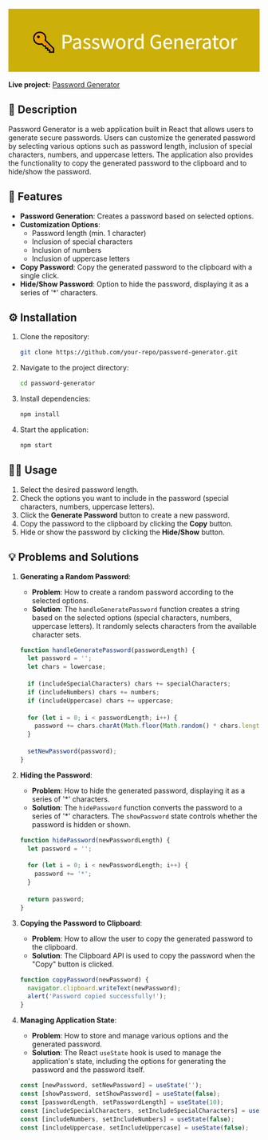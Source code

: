 ![banner with app's title and logo](./src/assets/Password_Generator_banner.png)


**Live project:** [Password Generator](https://passwordgenerator-bythorickk.netlify.app)

## 📜 Description

Password Generator is a web application built in React that allows users to generate secure passwords. Users can customize the generated password by selecting various options such as password length, inclusion of special characters, numbers, and uppercase letters. The application also provides the functionality to copy the generated password to the clipboard and to hide/show the password.

## 🔨 Features

- **Password Generation**: Creates a password based on selected options.
- **Customization Options**:
  - Password length (min. 1 character)
  - Inclusion of special characters
  - Inclusion of numbers
  - Inclusion of uppercase letters
- **Copy Password**: Copy the generated password to the clipboard with a single click.
- **Hide/Show Password**: Option to hide the password, displaying it as a series of '*' characters.

## ⚙️ Installation

1. Clone the repository:
    ```bash
    git clone https://github.com/your-repo/password-generator.git
    ```
2. Navigate to the project directory:
    ```bash
    cd password-generator
    ```
3. Install dependencies:
    ```bash
    npm install
    ```
4. Start the application:
    ```bash
    npm start
    ```

## 👨‍💻 Usage

1. Select the desired password length.
2. Check the options you want to include in the password (special characters, numbers, uppercase letters).
3. Click the **Generate Password** button to create a new password.
4. Copy the password to the clipboard by clicking the **Copy** button.
5. Hide or show the password by clicking the **Hide/Show** button.

## 💡 Problems and Solutions

1. **Generating a Random Password**:
    - **Problem**: How to create a random password according to the selected options.
    - **Solution**: The `handleGeneratePassword` function creates a string based on the selected options (special characters, numbers, uppercase letters). It randomly selects characters from the available character sets.

    ```javascript
    function handleGeneratePassword(passwordLength) {
      let password = '';
      let chars = lowercase;

      if (includeSpecialCharacters) chars += specialCharacters;
      if (includeNumbers) chars += numbers;
      if (includeUppercase) chars += uppercase;

      for (let i = 0; i < passwordLength; i++) {
        password += chars.charAt(Math.floor(Math.random() * chars.length));
      }

      setNewPassword(password);
    }
    ```

2. **Hiding the Password**:
    - **Problem**: How to hide the generated password, displaying it as a series of '*' characters.
    - **Solution**: The `hidePassword` function converts the password to a series of '*' characters. The `showPassword` state controls whether the password is hidden or shown.

    ```javascript
    function hidePassword(newPasswordLength) {
      let password = '';

      for (let i = 0; i < newPasswordLength; i++) {
        password += '*';
      }

      return password;
    }
    ```

3. **Copying the Password to Clipboard**:
    - **Problem**: How to allow the user to copy the generated password to the clipboard.
    - **Solution**: The Clipboard API is used to copy the password when the "Copy" button is clicked.

    ```javascript
    function copyPassword(newPassword) {
      navigator.clipboard.writeText(newPassword);
      alert('Password copied successfully!');
    }
    ```

4. **Managing Application State**:
    - **Problem**: How to store and manage various options and the generated password.
    - **Solution**: The React `useState` hook is used to manage the application's state, including the options for generating the password and the password itself.

    ```javascript
    const [newPassword, setNewPassword] = useState('');
    const [showPassword, setShowPassword] = useState(false);
    const [passwordLength, setPasswordLength] = useState(10);
    const [includeSpecialCharacters, setIncludeSpecialCharacters] = useState(false);
    const [includeNumbers, setIncludeNumbers] = useState(false);
    const [includeUppercase, setIncludeUppercase] = useState(false);
    ```





